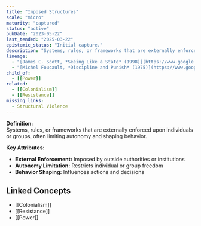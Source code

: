 ```yaml
---
title: "Imposed Structures"
scale: "micro"
maturity: "captured"
status: "active"
pubDate: "2023-05-22"
last_tended: "2025-03-22"
epistemic_status: "Initial capture."
description: "Systems, rules, or frameworks that are externally enforced upon individuals or groups, often limiting autonomy and shaping behavior."
lineage:
  - "[James C. Scott, *Seeing Like a State* (1998)](https://www.google.com/search?q=James+C.+Scott+Seeing+Like+a+State+site:books.google.com)"
  - "[Michel Foucault, *Discipline and Punish* (1975)](https://www.google.com/search?q=Michel+Foucault+Discipline+and+Punish+site:books.google.com)"
child_of:
  - [[Power]]
related:
  - [[Colonialism]]
  - [[Resistance]]
missing_links:
  - Structural Violence
---
```

**Definition:**  
Systems, rules, or frameworks that are externally enforced upon individuals or groups, often limiting autonomy and shaping behavior.

**Key Attributes:**  
- **External Enforcement:** Imposed by outside authorities or institutions  
- **Autonomy Limitation:** Restricts individual or group freedom  
- **Behavior Shaping:** Influences actions and decisions

## Linked Concepts
- [[Colonialism]]
- [[Resistance]]
- [[Power]]
